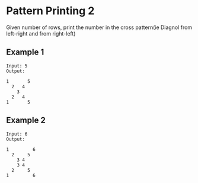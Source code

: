 # Pattern Printing 2

Given number of rows, print the number in the cross pattern(ie Diagnol from left-right and from right-left)

## Example 1

```
Input: 5
Output:

1       5
  2   4
    3
  2   4
1       5

```

## Example 2

```
Input: 6
Output:

1         6
  2     5
    3 4
    3 4
  2     5
1         6

```
